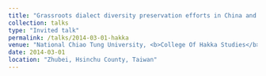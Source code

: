 ```yaml
---
title: "Grassroots dialect diversity preservation efforts in China and Taiwan"
collection: talks
type: "Invited talk"
permalink: /talks/2014-03-01-hakka
venue: "National Chiao Tung University, <b>College Of Hakka Studies</b>"
date: 2014-03-01
location: "Zhubei, Hsinchu County, Taiwan"
---
```

